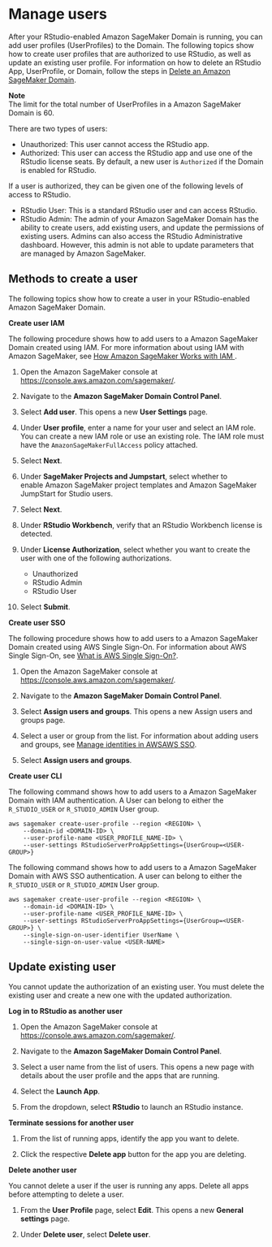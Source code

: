 # Manage users<a name="rstudio-create-user"></a>

After your RStudio\-enabled Amazon SageMaker Domain is running, you can add user profiles \(UserProfiles\) to the Domain\. The following topics show how to create user profiles that are authorized to use RStudio, as well as update an existing user profile\. For information on how to delete an RStudio App, UserProfile, or Domain, follow the steps in [Delete an Amazon SageMaker Domain](https://docs.aws.amazon.com/sagemaker/latest/dg/gs-studio-delete-domain.html)\. 

**Note**  
The limit for the total number of UserProfiles in a Amazon SageMaker Domain is 60\.

 There are two types of users: 
+ Unauthorized: This user cannot access the RStudio app\. 
+ Authorized: This user can access the RStudio app and use one of the RStudio license seats\. By default, a new user is `Authorized` if the Domain is enabled for RStudio\.

If a user is authorized, they can be given one of the following levels of access to RStudio\. 
+  RStudio User: This is a standard RStudio user and can access RStudio\. 
+  RStudio Admin: The admin of your Amazon SageMaker Domain has the ability to create users, add existing users, and update the permissions of existing users\. Admins can also access the RStudio Administrative dashboard\. However, this admin is not able to update parameters that are managed by Amazon SageMaker\.

## Methods to create a user<a name="rstudio-create-user-methods"></a>

The following topics show how to create a user in your RStudio\-enabled Amazon SageMaker Domain\.

 **Create user IAM** 

The following procedure shows how to add users to a Amazon SageMaker Domain created using IAM\. For more information about using IAM with Amazon SageMaker, see [How Amazon SageMaker Works with IAM ](https://docs.aws.amazon.com/sagemaker/latest/dg/security_iam_service-with-iam.html)\. 

1. Open the Amazon SageMaker console at [https://console\.aws\.amazon\.com/sagemaker/](https://console.aws.amazon.com/sagemaker/)\.

1.  Navigate to the **Amazon SageMaker Domain Control Panel**\.

1. Select **Add user**\. This opens a new **User Settings** page\.

1.  Under **User profile**, enter a name for your user and select an IAM role\. You can create a new IAM role or use an existing role\. The IAM role must have the `AmazonSageMakerFullAccess` policy attached\.

1.  Select **Next**\.

1.  Under **SageMaker Projects and Jumpstart**, select whether to enable Amazon SageMaker project templates and Amazon SageMaker JumpStart for Studio users\.

1.  Select **Next**\.

1.  Under **RStudio Workbench**, verify that an RStudio Workbench license is detected\.

1. Under **License Authorization**, select whether you want to create the user with one of the following authorizations\.
   +  Unauthorized 
   +  RStudio Admin 
   +  RStudio User 

1. Select **Submit**\.

 **Create user SSO** 

The following procedure shows how to add users to a Amazon SageMaker Domain created using AWS Single Sign\-On\. For information about AWS Single Sign\-On, see [What is AWS Single Sign\-On?](https://docs.aws.amazon.com/singlesignon/latest/userguide/getting-started.html)\. 

1. Open the Amazon SageMaker console at [https://console\.aws\.amazon\.com/sagemaker/](https://console.aws.amazon.com/sagemaker/)\.

1.  Navigate to the **Amazon SageMaker Domain Control Panel**\.

1.  Select **Assign users and groups**\. This opens a new Assign users and groups page\. 

1.  Select a user or group from the list\. For information about adding users and groups, see [Manage identities in AWSAWS SSO](https://docs.aws.amazon.com/singlesignon/latest/userguide/manage-your-identity-source-sso.html)\. 

1.  Select **Assign users and groups**\. 

 **Create user CLI** 

 The following command shows how to add users to a Amazon SageMaker Domain with IAM authentication\. A User can belong to either the `R_STUDIO_USER` or `R_STUDIO_ADMIN` User group\. 

```
aws sagemaker create-user-profile --region <REGION> \
    --domain-id <DOMAIN-ID> \
    --user-profile-name <USER_PROFILE_NAME-ID> \
    --user-settings RStudioServerProAppSettings={UserGroup=<USER-GROUP>}
```

The following command shows how to add users to a Amazon SageMaker Domain with AWS SSO authentication\. A user can belong to either the `R_STUDIO_USER` or `R_STUDIO_ADMIN` User group\. 

```
aws sagemaker create-user-profile --region <REGION> \
    --domain-id <DOMAIN-ID> \
    --user-profile-name <USER_PROFILE_NAME-ID> \
    --user-settings RStudioServerProAppSettings={UserGroup=<USER-GROUP>} \
    --single-sign-on-user-identifier UserName \
    --single-sign-on-user-value <USER-NAME>
```

## Update existing user<a name="rstudio-create-user-update"></a>

You cannot update the authorization of an existing user\. You must delete the existing user and create a new one with the updated authorization\.

 **Log in to RStudio as another user** 

1. Open the Amazon SageMaker console at [https://console\.aws\.amazon\.com/sagemaker/](https://console.aws.amazon.com/sagemaker/)\.

1.  Navigate to the **Amazon SageMaker Domain Control Panel**\.

1.  Select a user name from the list of users\. This opens a new page with details about the user profile and the apps that are running\. 

1.  Select the **Launch App**\. 

1.  From the dropdown, select **RStudio** to launch an RStudio instance\. 

 **Terminate sessions for another user** 

1.  From the list of running apps, identify the app you want to delete\. 

1.  Click the respective **Delete app** button for the app you are deleting\. 

 **Delete another user** 

 You cannot delete a user if the user is running any apps\. Delete all apps before attempting to delete a user\. 

1.  From the **User Profile** page, select **Edit**\. This opens a new **General settings** page\. 

1.  Under **Delete user**, select **Delete user**\. 